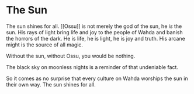 # The Sun

The sun shines for all. [[Ossu]] is not merely the god of the sun, he *is* the sun. His rays of light bring life and joy to the people of Wahda and banish the horrors of the dark. He is life, he is light, he is joy and truth. His arcane might is the source of all magic. 

Without the sun, without Ossu, you would be nothing.

The black sky on moonless nights is a reminder of that undeniable fact.

So it comes as no surprise that every culture on Wahda worships the sun in their own way. The sun shines for all.
